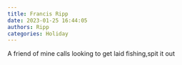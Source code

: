```yaml
---
title: Francis Ripp
date: 2023-01-25 16:44:05
authors: Ripp
categories: Holiday
---
```


 A friend of mine calls looking to get laid fishing,spit it out